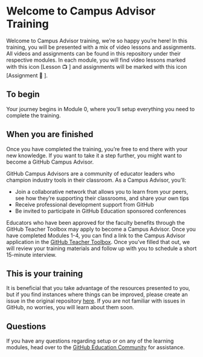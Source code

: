 # Welcome to Campus Advisor Training
Welcome to Campus Advisor training, we’re so happy you’re here!
In this training, you will be presented with a mix of video lessons and assignments. All videos and assignments can be found in this repository under their respective modules.
In each module, you will find video lessons marked with this icon [Lesson 📺 ] and assignments will be marked with this icon [Assignment 📓 ]. 

## To begin
Your journey begins in Module 0, where you’ll setup everything you need to complete the training.



## When you are finished
Once you have completed the training, you’re free to end there with your new knowledge. If you want to take it a step further, you might want to become a GitHub Campus Advisor.

GitHub Campus Advisors are a community of educator leaders who champion industry tools in their classroom. As a Campus Advisor, you’ll:
- Join a collaborative network that allows you to learn from your peers, see how they’re supporting their classrooms, and share your own tips
- Receive professional development support from GitHub
- Be invited to participate in GitHub Education sponsored conferences
 
Educators who have been approved for the faculty benefits through the GitHub Teacher Toolbox may apply to become a Campus Advisor.
Once you have completed Modules 1-4, you can find a link to the Campus Advisor application in the [GitHub Teacher Toolbox](https://education.github.com/toolbox/offers). Once you’ve filled that out, we will review your training materials and follow up with you to schedule a short 15-minute interview.

## This is your training
It is beneficial that you take advantage of the resources presented to you, but if you find instances where things can be improved, please create an issue in the original repository [here](https://github.com/github-campus-advisors/Campus-Advisor-Training/issues). If you are not familiar with issues in GitHub, no worries, you will learn about them soon.

## Questions
If you have any questions regarding setup or on any of the learning modules, head over to the [GitHub Education Community](https://education.github.community/c/teachers/advisors) for assistance.
